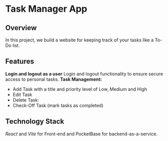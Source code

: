 
# Task Manager App #

## Overview ##
In this project, we build a website for keeping track of your tasks like a To-Do list.

## Features ##
**Login and logout as a user**
Login and logout functionality to ensure secure access to personal tasks.
**Task Management:**
  * Add Task with a title and priority level of Low, Medium and High
  * Edit Task
  * Delete Task:
  * Check-Off Task (mark tasks as completed)

## Technology Stack ##
*React* and *Vite* for Front-end and PocketBase for backend-as-a-service.


